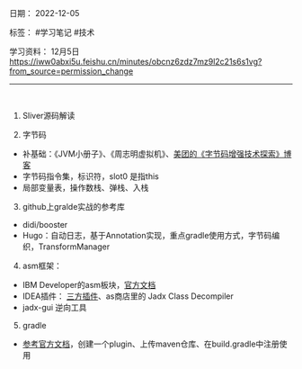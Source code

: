日期： 2022-12-05

标签： #学习笔记 #技术

学习资料： 
12月5日 https://iww0abxi5u.feishu.cn/minutes/obcnz6zdz7mz9l2c21s6s1vg?from_source=permission_change

---
<br>

1. Sliver源码解读

2. 字节码
- 补基础：《JVM小册子》、《周志明虚拟机》、[美团的《字节码增强技术探索》博客](https://tech.meituan.com/2019/09/05/java-bytecode-enhancement.html)
- 字节码指令集，标识符，slot0 是指this
- 局部变量表，操作数栈、弹栈、入栈

3. github上gralde实战的参考库
 - didi/booster
 - Hugo：自动日志，基于Annotation实现，重点gradle使用方式，字节码编织，TransformManager

4. asm框架：
- IBM Developer的asm板块，[官方文档](http://asm.ow2.io) 
- IDEA插件： [三方插件](https://plugins.jetbrains.com/plugin/5918-asm-bytecode-outline )、as商店里的 Jadx Class Decompiler
- jadx-gui 逆向工具

5. gradle
- [参考官方文档](https://doc.gradle.org/current/useguide/custom_plugin.html)，创建一个plugin、上传maven仓库、在build.gradle中注册使用